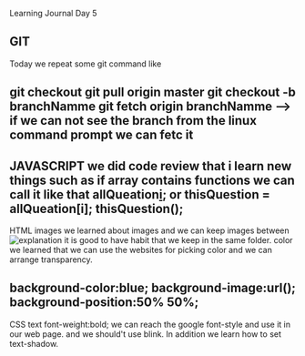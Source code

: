 Learning Journal Day 5

GIT
-----------------------------------------------------------------------------------------------------------
Today we repeat some git command like

git checkout
git pull origin master
git checkout -b branchNamme
git fetch origin branchNamme -->  if we can not see the branch from the linux command prompt we can fetc it
---------------------------------------------------------------------------------------------------------
JAVASCRIPT
we did code review  that i learn new things such as if array contains functions we can call it like that
allQueation[i]();
or
thisQuestion = allQueation[i];
thisQuestion();
-----------------------------------------------------------------------------------------------------------
HTML
images
we learned about images and we can keep images between <img src = "path of pic" alt ="explanation" />
it is good to have habit that we keep in the same folder.
color
we learned that we can use the websites for picking color and we can arrange transparency.

 background-color:blue;
 background-image:url();
 background-position:50% 50%;
--------------------------------------------------------------------------------------------------------
CSS
text
font-weight:bold;
we can reach the google font-style and use it in our web page.
and we should't use blink. In addition we learn how to set text-shadow.
